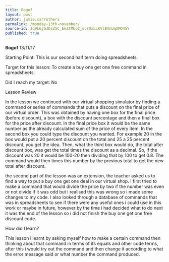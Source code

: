 ```yaml
---
title: Bogof
layout: post
author: jamie.carruthers
permalink: /monday-13th-november/
source-id: 1q9L6jGJDzZ5C_EkZtMbo2_scr0xLLKVlBVnUqUMQ4SY
published: true
---
```

**Bogof**                                                                                                                      13/11/17

Starting Point: This is our second half term doing spreadsheets.

Target for this lesson: To create a buy one get one free command in spreadsheets.

Did I reach my target: No

Lesson Review

In the lesson we continued with our virtual shopping simulator by finding a command or series of commands that puts a discount on the final price of our virtual order. This was obtained by having one box for the final price (before discount), a box with the discount percentage and then a final box for the price after discount. In the final price box it would be the same number as the already calculated sum of the price of every item. In the second box you could type the discount you wanted. For example 20 in the box would put a 20 percent discount on the total and 25 a 25 percent discount, you get the idea. Then, what the third box would do, the total after discount box, was get the total times the discount as a decimal. So, if the discount was 20 it would be 100-20 then dividing that by 100 to get 0.8. The command would then times this number by the previous total to get the new total after discount.

the second part of the lesson was an extension, the teacher asked us to find a way to put a buy one get one deal in our virtual shop. I first tried to make a command that would divide the price by two if the number was even or not divide if it was odd but i realised this was wrong so i made some changes to my code. I also looked through a database of commands that was in spreadsheets to see if there were any useful ones i could use in this work or maybe in future, however by the time i had decided what to do next it was the end of the lesson so i did not finish the buy one get one free discount code.

How did I learn?

This lesson i learnt by asking myself how to make a certain command then thinking about that command in terms of ifs equals and other code terms, after this i would try out the command and then change it according to what the error message said or what number the command produced.

